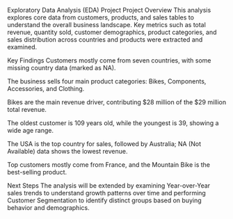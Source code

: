 Exploratory Data Analysis (EDA) Project
Project Overview
This analysis explores core data from customers, products, and sales tables to understand the overall business landscape. Key metrics such as total revenue, quantity sold, customer demographics, product categories, and sales distribution across countries and products were extracted and examined.

Key Findings
Customers mostly come from seven countries, with some missing country data (marked as NA).

The business sells four main product categories: Bikes, Components, Accessories, and Clothing.

Bikes are the main revenue driver, contributing $28 million of the $29 million total revenue.

The oldest customer is 109 years old, while the youngest is 39, showing a wide age range.

The USA is the top country for sales, followed by Australia; NA (Not Available) data shows the lowest revenue.

Top customers mostly come from France, and the Mountain Bike is the best-selling product.

Next Steps
The analysis will be extended by examining Year-over-Year sales trends to understand growth patterns over time and performing Customer Segmentation to identify distinct groups based on buying behavior and demographics.